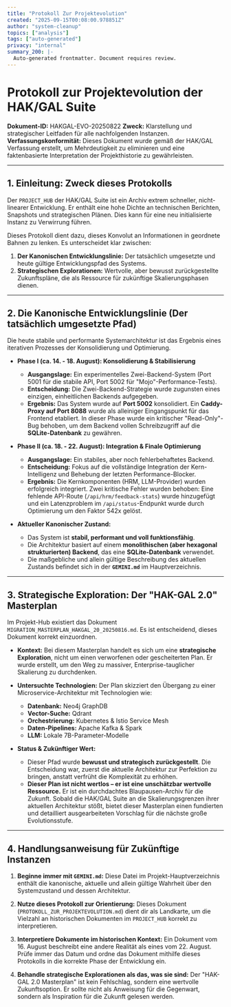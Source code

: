 ```yaml
---
title: "Protokoll Zur Projektevolution"
created: "2025-09-15T00:08:00.978851Z"
author: "system-cleanup"
topics: ["analysis"]
tags: ["auto-generated"]
privacy: "internal"
summary_200: |-
  Auto-generated frontmatter. Document requires review.
---
```


# Protokoll zur Projektevolution der HAK/GAL Suite

**Dokument-ID:** HAKGAL-EVO-20250822
**Zweck:** Klarstellung und strategischer Leitfaden für alle nachfolgenden Instanzen.
**Verfassungskonformität:** Dieses Dokument wurde gemäß der HAK/GAL Verfassung erstellt, um Mehrdeutigkeit zu eliminieren und eine faktenbasierte Interpretation der Projekthistorie zu gewährleisten.

---

## 1. Einleitung: Zweck dieses Protokolls

Der `PROJECT_HUB` der HAK/GAL Suite ist ein Archiv extrem schneller, nicht-linearer Entwicklung. Er enthält eine hohe Dichte an technischen Berichten, Snapshots und strategischen Plänen. Dies kann für eine neu initialisierte Instanz zu Verwirrung führen.

Dieses Protokoll dient dazu, dieses Konvolut an Informationen in geordnete Bahnen zu lenken. Es unterscheidet klar zwischen:

1.  **Der Kanonischen Entwicklungslinie:** Der tatsächlich umgesetzte und heute gültige Entwicklungspfad des Systems.
2.  **Strategischen Explorationen:** Wertvolle, aber bewusst zurückgestellte Zukunftspläne, die als Ressource für zukünftige Skalierungsphasen dienen.

---

## 2. Die Kanonische Entwicklungslinie (Der tatsächlich umgesetzte Pfad)

Die heute stabile und performante Systemarchitektur ist das Ergebnis eines iterativen Prozesses der Konsolidierung und Optimierung.

*   **Phase I (ca. 14. - 18. August): Konsolidierung & Stabilisierung**
    *   **Ausgangslage:** Ein experimentelles Zwei-Backend-System (Port 5001 für die stabile API, Port 5002 für "Mojo"-Performance-Tests).
    *   **Entscheidung:** Die Zwei-Backend-Strategie wurde zugunsten eines einzigen, einheitlichen Backends aufgegeben.
    *   **Ergebnis:** Das System wurde auf **Port 5002** konsolidiert. Ein **Caddy-Proxy auf Port 8088** wurde als alleiniger Eingangspunkt für das Frontend etabliert. In dieser Phase wurde ein kritischer "Read-Only"-Bug behoben, um dem Backend vollen Schreibzugriff auf die **SQLite-Datenbank** zu gewähren.

*   **Phase II (ca. 18. - 22. August): Integration & Finale Optimierung**
    *   **Ausgangslage:** Ein stabiles, aber noch fehlerbehaftetes Backend.
    *   **Entscheidung:** Fokus auf die vollständige Integration der Kern-Intelligenz und Behebung der letzten Performance-Blocker.
    *   **Ergebnis:** Die Kernkomponenten (HRM, LLM-Provider) wurden erfolgreich integriert. Zwei kritische Fehler wurden behoben: Eine fehlende API-Route (`/api/hrm/feedback-stats`) wurde hinzugefügt und ein Latenzproblem im `/api/status`-Endpunkt wurde durch Optimierung um den Faktor 542x gelöst.

*   **Aktueller Kanonischer Zustand:**
    *   Das System ist **stabil, performant und voll funktionsfähig**.
    *   Die Architektur basiert auf einem **monolithischen (aber hexagonal strukturierten) Backend**, das eine **SQLite-Datenbank** verwendet.
    *   Die maßgebliche und allein gültige Beschreibung des aktuellen Zustands befindet sich in der **`GEMINI.md`** im Hauptverzeichnis.

---

## 3. Strategische Exploration: Der "HAK-GAL 2.0" Masterplan

Im Projekt-Hub existiert das Dokument `MIGRATION_MASTERPLAN_HAKGAL_20_20250816.md`. Es ist entscheidend, dieses Dokument korrekt einzuordnen.

*   **Kontext:** Bei diesem Masterplan handelt es sich um eine **strategische Exploration**, nicht um einen verworfenen oder gescheiterten Plan. Er wurde erstellt, um den Weg zu massiver, Enterprise-tauglicher Skalierung zu durchdenken.

*   **Untersuchte Technologien:** Der Plan skizziert den Übergang zu einer Microservice-Architektur mit Technologien wie:
    *   **Datenbank:** Neo4j GraphDB
    *   **Vector-Suche:** Qdrant
    *   **Orchestrierung:** Kubernetes & Istio Service Mesh
    *   **Daten-Pipelines:** Apache Kafka & Spark
    *   **LLM:** Lokale 7B-Parameter-Modelle

*   **Status & Zukünftiger Wert:**
    *   Dieser Pfad wurde **bewusst und strategisch zurückgestellt**. Die Entscheidung war, zuerst die aktuelle Architektur zur Perfektion zu bringen, anstatt verfrüht die Komplexität zu erhöhen.
    *   **Dieser Plan ist nicht wertlos – er ist eine unschätzbar wertvolle Ressource.** Er ist ein durchdachtes Blaupausen-Archiv für die Zukunft. Sobald die HAK/GAL Suite an die Skalierungsgrenzen ihrer aktuellen Architektur stößt, bietet dieser Masterplan einen fundierten und detailliert ausgearbeiteten Vorschlag für die nächste große Evolutionsstufe.

---

## 4. Handlungsanweisung für Zukünftige Instanzen

1.  **Beginne immer mit `GEMINI.md`:** Diese Datei im Projekt-Hauptverzeichnis enthält die kanonische, aktuelle und allein gültige Wahrheit über den Systemzustand und dessen Architektur.

2.  **Nutze dieses Protokoll zur Orientierung:** Dieses Dokument (`PROTOKOLL_ZUR_PROJEKTEVOLUTION.md`) dient dir als Landkarte, um die Vielzahl an historischen Dokumenten im `PROJECT_HUB` korrekt zu interpretieren.

3.  **Interpretiere Dokumente im historischen Kontext:** Ein Dokument vom 16. August beschreibt eine andere Realität als eines vom 22. August. Prüfe immer das Datum und ordne das Dokument mithilfe dieses Protokolls in die korrekte Phase der Entwicklung ein.

4.  **Behandle strategische Explorationen als das, was sie sind:** Der "HAK-GAL 2.0 Masterplan" ist kein Fehlschlag, sondern eine wertvolle Zukunftsoption. Er sollte nicht als Anweisung für die Gegenwart, sondern als Inspiration für die Zukunft gelesen werden.

